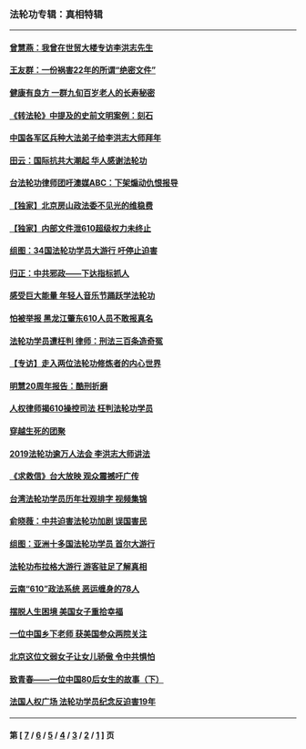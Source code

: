 ### 法轮功专辑：真相特辑
---
#### [曾慧燕：我曾在世贸大楼专访李洪志先生](../../pages/nf4389/n12898729.md?05270430) 
#### [王友群：一份祸害22年的所谓“绝密文件”](../../pages/nf4389/n12871750.md?05270430) 
#### [健康有良方 一群九旬百岁老人的长寿秘密](../../pages/nf4389/n12847475.md?05270430) 
#### [《转法轮》中提及的史前文明案例：刻石](../../pages/nf4389/n12758577.md?05270430) 
#### [中国各军区兵种大法弟子给李洪志大师拜年](../../pages/nf4389/n12750047.md?05270430) 
#### [田云：国际抗共大潮起 华人感谢法轮功](../../pages/nf4389/n12357708.md?05270430) 
#### [台法轮功律师团吁澳媒ABC：下架煽动仇恨报导](../../pages/nf4389/n12279917.md?05270430) 
#### [【独家】北京房山政法委不见光的维稳费](../../pages/nf4389/n12031979.md?05270430) 
#### [【独家】内部文件泄610超级权力未终止](../../pages/nf4389/n12023895.md?05270430) 
#### [组图：34国法轮功学员大游行 吁停止迫害](../../pages/nf4389/n11492658.md?05270430) 
#### [归正：中共邪政——下达指标抓人](../../pages/nf4389/n11474770.md?05270430) 
#### [感受巨大能量 年轻人音乐节踊跃学法轮功](../../pages/nf4389/n11441981.md?05270430) 
#### [怕被举报 黑龙江肇东610人员不敢报真名](../../pages/nf4389/n11436499.md?05270430) 
#### [法轮功学员遭枉判 律师：刑法三百条造奇冤](../../pages/nf4389/n11433943.md?05270430) 
#### [【专访】走入两位法轮功修炼者的内心世界](../../pages/nf4389/n11415623.md?05270430) 
#### [明慧20周年报告：酷刑折磨](../../pages/nf4389/n11387954.md?05270430) 
#### [人权律师揭610操控司法 枉判法轮功学员](../../pages/nf4389/n11313370.md?05270430) 
#### [穿越生死的团聚](../../pages/nf4389/n11258922.md?05270430) 
#### [2019法轮功逾万人法会 李洪志大师讲法](../../pages/nf4389/n11265303.md?05270430) 
#### [《求救信》台大放映 观众震撼吁广传](../../pages/nf4389/n10922251.md?05270430) 
#### [台湾法轮功学员历年壮观排字 视频集锦](../../pages/nf4389/n10878789.md?05270430) 
#### [俞晓薇：中共迫害法轮功加剧 误国害民](../../pages/nf4389/n10859260.md?05270430) 
#### [组图：亚洲十多国法轮功学员 首尔大游行](../../pages/nf4389/n10781149.md?05270430) 
#### [法轮功布拉格大游行 游客驻足了解真相](../../pages/nf4389/n10749360.md?05270430) 
#### [云南“610”政法系统 恶运缠身的78人](../../pages/nf4389/n10747534.md?05270430) 
#### [摆脱人生困境 美国女子重拾幸福](../../pages/nf4389/n10688678.md?05270430) 
#### [一位中国乡下老师 获美国参众两院关注](../../pages/nf4389/n10683927.md?05270430) 
#### [北京这位文弱女子让女儿骄傲 令中共惧怕](../../pages/nf4389/n10668341.md?05270430) 
#### [致青春——一位中国80后女生的故事（下）](../../pages/nf4389/n10642721.md?05270430) 
#### [法国人权广场 法轮功学员纪念反迫害19年](../../pages/nf4389/n10586601.md?05270430) 

---
#### 第 [ [7](./7.md?05270430) / [6](./6.md?05270430) / [5](./5.md?05270430) / [4](./4.md?05270430) / [3](./3.md?05270430) / [2](./2.md?05270430) / [1](./1.md?05270430) ] 页
